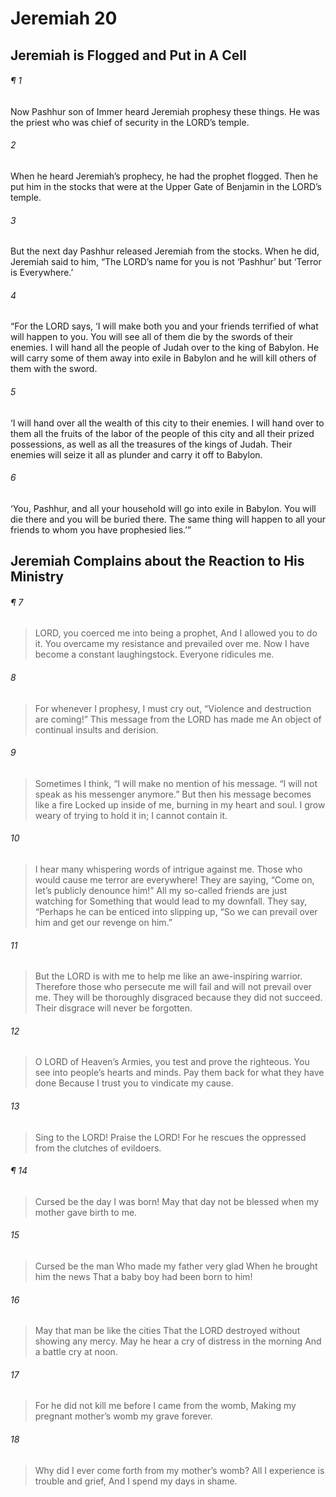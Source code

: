# Jeremiah 20
## Jeremiah is Flogged and Put in A Cell
###### ¶ 1
Now Pashhur son of Immer heard Jeremiah prophesy these things. He was the priest who was chief of security in the LORD’s temple.
###### 2
When he heard Jeremiah’s prophecy, he had the prophet flogged. Then he put him in the stocks that were at the Upper Gate of Benjamin in the LORD’s temple.
###### 3
But the next day Pashhur released Jeremiah from the stocks. When he did, Jeremiah said to him, “The LORD’s name for you is not ‘Pashhur’ but ‘Terror is Everywhere.’
###### 4
“For the LORD says, ‘I will make both you and your friends terrified of what will happen to you. You will see all of them die by the swords of their enemies. I will hand all the people of Judah over to the king of Babylon. He will carry some of them away into exile in Babylon and he will kill others of them with the sword.
###### 5
‘I will hand over all the wealth of this city to their enemies. I will hand over to them all the fruits of the labor of the people of this city and all their prized possessions, as well as all the treasures of the kings of Judah. Their enemies will seize it all as plunder and carry it off to Babylon.
###### 6
‘You, Pashhur, and all your household will go into exile in Babylon. You will die there and you will be buried there. The same thing will happen to all your friends to whom you have prophesied lies.’”
## Jeremiah Complains about the Reaction to His Ministry
###### ¶ 7
> LORD, you coerced me into being a prophet,
> And I allowed you to do it.
> You overcame my resistance and prevailed over me.
> Now I have become a constant laughingstock.
> Everyone ridicules me.
###### 8
> For whenever I prophesy, I must cry out,
> “Violence and destruction are coming!”
> This message from the LORD has made me
> An object of continual insults and derision.
###### 9
> Sometimes I think, “I will make no mention of his message.
> “I will not speak as his messenger anymore.”
> But then his message becomes like a fire
> Locked up inside of me, burning in my heart and soul.
> I grow weary of trying to hold it in;
> I cannot contain it.
###### 10
> I hear many whispering words of intrigue against me.
> Those who would cause me terror are everywhere!
> They are saying, “Come on, let’s publicly denounce him!”
> All my so-called friends are just watching for
> Something that would lead to my downfall.
> They say, “Perhaps he can be enticed into slipping up,
> “So we can prevail over him and get our revenge on him.”
###### 11
> But the LORD is with me to help me like an awe-inspiring warrior.
> Therefore those who persecute me will fail and will not prevail over me.
> They will be thoroughly disgraced because they did not succeed.
> Their disgrace will never be forgotten.
###### 12
> O LORD of Heaven’s Armies, you test and prove the righteous.
> You see into people’s hearts and minds.
> Pay them back for what they have done
> Because I trust you to vindicate my cause.
###### 13
> Sing to the LORD! Praise the LORD!
> For he rescues the oppressed from the clutches of evildoers.
###### ¶ 14
> Cursed be the day I was born!
> May that day not be blessed when my mother gave birth to me.
###### 15
> Cursed be the man
> Who made my father very glad
> When he brought him the news
> That a baby boy had been born to him!
###### 16
> May that man be like the cities
> That the LORD destroyed without showing any mercy.
> May he hear a cry of distress in the morning
> And a battle cry at noon.
###### 17
> For he did not kill me before I came from the womb,
> Making my pregnant mother’s womb my grave forever.
###### 18
> Why did I ever come forth from my mother’s womb?
> All I experience is trouble and grief,
> And I spend my days in shame.
